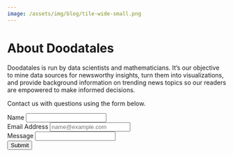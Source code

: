 ```yaml
---
image: /assets/img/blog/tile-wide-small.png
---
```


# About Doodatales

Doodatales is run by data scientists and mathematicians.  It’s our objective to mine data sources for newsworthy insights, turn them into visualizations, and provide background information on trending news topics so our readers are empowered to make informed decisions.  

Contact us with questions using the form below.

<form action="https://getsimpleform.com/messages?form_api_token=c1f8ef95da9247d4b806c2459380979a" method="post">
  <!-- the redirect_to is optional, the form will redirect to the referrer on submission -->
  <input type='hidden' name='redirect_to' value='<the complete return url e.g. http://fooey.com/thank-you.html>' />
  <!-- all your input fields here.... -->
  <div class="form-group">
    <label for="Name">Name</label>
    <input type='text' name='Name' id="Name"/>
  </div>
  <div class="form-group">
    <label for="Email"/>Email Address</label>
    <input type='text' name='email' placeholder="name@example.com" id="Email"/>
  </div>
  <div class="form-group">
    <label for="Message">Message</label>
    <input type='text' name='message' id="Message" rows="3"/>
  </div>
  <input type='submit' value='Submit' />
</form>
